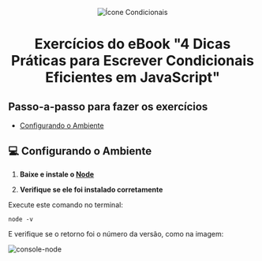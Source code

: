 <p align="center">
  <img alt="Ícone Condicionais" src="https://user-images.githubusercontent.com/29297788/64584380-dd0b2500-d36a-11e9-9bb6-e551e0d796a0.png" />
</p>

<h1 align="center">
  Exercícios do eBook "4 Dicas Práticas para Escrever Condicionais Eficientes em JavaScript"
</h1>

## Passo-a-passo para fazer os exercícios

- [Configurando o Ambiente](#-configurando-o-ambiente)

## 💻 Configurando o Ambiente

1. **Baixe e instale o [Node](https://nodejs.org/en/)**

2. **Verifique se ele foi instalado corretamente**

Execute este comando no terminal:

```shell
node -v
```

E verifique se o retorno foi o número da versão, como na imagem:

![console-node](https://user-images.githubusercontent.com/29297788/64584587-bc8f9a80-d36b-11e9-9687-7f1ccd9fc660.jpg)